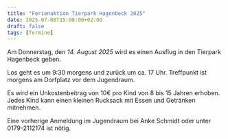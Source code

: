 ```yaml
---
title: "Ferienaktion Tierpark Hagenbeck 2025"
date: 2025-07-08T15:00:00+02:00
draft: false
tags: [Termine]
---
```


Am Donnerstag, den _14. August 2025_ wird es einen Ausflug in den Tierpark Hagenbeck geben.

Los geht es um 9:30 morgens und zurück um ca. 17 Uhr.
Treffpunkt ist morgens am Dorfplatz vor dem Jugendraum.

Es wird ein Unkostenbeitrag von 10€ pro Kind von 8 bis 15 Jahren erhoben.
Jedes Kind kann einen kleinen Rucksack mit Essen und Getränken mitnehmen.

Eine vorherige Anmeldung im Jugendraum bei Anke Schmidt oder unter 0179-2112174 ist nötig.
